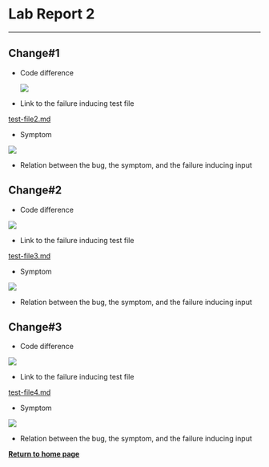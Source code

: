 # Lab Report 2
---
## Change#1
* Code difference

  ![](Commit#1.png)
  
* Link to the failure inducing test file

[test-file2.md](test-file2.md)

* Symptom

![](Symptom#1.png)

* Relation between the bug, the symptom, and the failure inducing input

## Change#2
* Code difference

 ![](Commit#2.png)
 
* Link to the failure inducing test file

[test-file3.md](test-file3.md)

* Symptom

![](Symptom#2.png)

* Relation between the bug, the symptom, and the failure inducing input

## Change#3
* Code difference

![](Commit#3.png)

* Link to the failure inducing test file

[test-file4.md](test-file4.md)

* Symptom

![](Symptom#3.png)

* Relation between the bug, the symptom, and the failure inducing input


[**Return to home page**](index.md)
